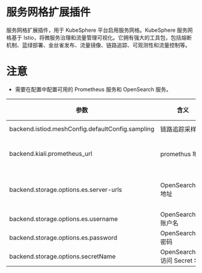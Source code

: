 # 服务网格扩展插件
服务网格扩展插件，用于 KubeSphere 平台启用服务网格。KubeSphere 服务网格基于 Istio，将微服务治理和流量管理可视化。它拥有强大的工具包，包括熔断机制、蓝绿部署、金丝雀发布、流量镜像、链路追踪、可观测性和流量控制等。

# 注意
- 需要在配置中配置可用的 Prometheus 服务和 OpenSearch 服务。


| 参数                                             | 含义                 | 默认值                                                               | 取值 |
| ------------------------------------------------ | -------------------- | -------------------------------------------------------------------- | -------- |
| backend.istiod.meshConfig.defaultConfig.sampling | 链路追踪采样率       | 1.0                                                                  | 1-100    |
| backend.kiali.prometheus_url                     | promethus 地址       | http://prometheus-operated.kubesphere-monitoring-system.svc:9090     |          |
| backend.storage.options.es.server-urls           | OpenSearch/ES 地址   | https://opensearch-cluster-master.kubesphere-logging-system.svc:9200 |          |
| backend.storage.options.es.username              | OpenSearch/ES 账户名 | admin                                                                |          |
| backend.storage.options.es.password              | OpenSearch/ES 密码   | admin                                                                |          |
| backend.storage.options.secretName         |         OpenSearch/ES 访问 Secret 名             |                                                                      |          |
